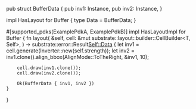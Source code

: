pub struct BufferData {
    pub inv1: Instance<Inverter>,
    pub inv2: Instance<Inverter>,
}

impl HasLayout for Buffer {
    type Data = BufferData;
}

#[supported_pdks(ExamplePdkA, ExamplePdkB)]
impl HasLayoutImpl<T> for Buffer {
    fn layout(
        &self,
        cell: &mut substrate::layout::builder::CellBuilder<T, Self>,
    ) -> substrate::error::Result<Self::Data> {
        let inv1 = cell.generate(Inverter::new(self.strength));
        let inv2 = inv1.clone().align_bbox(AlignMode::ToTheRight, &inv1, 10);

        cell.draw(inv1.clone());
        cell.draw(inv2.clone());

        Ok(BufferData { inv1, inv2 })
    }
}

